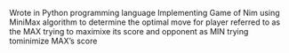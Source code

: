 Wrote in Python programming language
Implementing Game of Nim using MiniMax algorithm to determine the optimal move for player referred to as the MAX trying to maximixe its score and opponent as MIN trying tominimize MAX’s score
